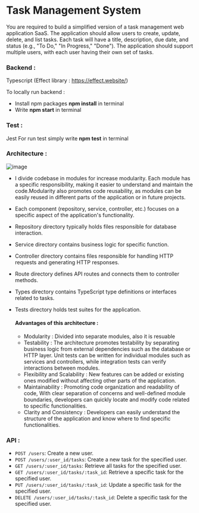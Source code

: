 # Task Management System

You are required to build a simplified version of a task management web application SaaS. The application should allow users to create, update, delete, and list tasks. Each task will have a title, description, due date, and status (e.g., "To Do," "In Progress," "Done"). The application should support multiple users, with each user having their own set of tasks.

### Backend :
Typescript (Effect library : https://effect.website/) <br>

To locally run backend : <br>

- Install npm packages **npm install** in terminal <br>
- Write **npm start** in terminal <br>
### Test : 
Jest
For run test simply write **npm test** in terminal



### Architecture : 

![image](https://github.com/Bhakti12/TaskManagement/assets/52093953/8de8d6c8-866f-46b4-b90b-8bfbad34beb0)

- I divide codebase in modules for increase modularity. Each module has a specific responsibility, making it easier to understand and maintain the code.Modularity also promotes code reusability, as modules can be easily reused in different parts of the application or in future projects.<br>
- Each component (repository, service, controller, etc.) focuses on a specific aspect of the application's functionality.<br>
- Repository directory typically holds files responsible for database interaction.<br>
- Service directory contains business logic for specific function.<br>
- Controller directory contains files responsible for handling HTTP requests and generating HTTP responses.<br>
- Route directory defines API routes and connects them to controller methods.<br>
- Types directory contains TypeScript type definitions or interfaces related to tasks.<br> 
- Tests directory holds test suites for the application.

  #### Advantages of this architecture :

  - Modularity : Divided into separate modules, also it is resuable
  - Testability : The architecture promotes testability by separating business logic from external dependencies such as the database or HTTP layer. Unit tests can be written for individual modules such as services and controllers, while integration tests can verify interactions between modules.
  - Flexibility and Scalability :  New features can be added or existing ones modified without affecting other parts of the application.
  - Maintainability :  Promoting code organization and readability of code, With clear separation of concerns and well-defined module boundaries, developers can quickly locate and modify code related to specific functionalities.
  - Clarity and Consistency :  Developers can easily understand the structure of the application and know where to find specific functionalities.

### API : 

- `POST /users`: Create a new user.
- `POST /users/:user_id/tasks`: Create a new task for the specified user.
- `GET /users/:user_id/tasks`: Retrieve all tasks for the specified user.
- `GET /users/:user_id/tasks/:task_id`: Retrieve a specific task for the specified user.
- `PUT /users/:user_id/tasks/:task_id`: Update a specific task for the specified user.
- `DELETE /users/:user_id/tasks/:task_id`: Delete a specific task for the specified user.
